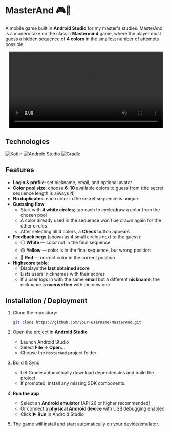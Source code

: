 # MasterAnd 🎮🎨

A mobile game built in **Android Studio** for my master's studies. MasterAnd is a modern take on the classic **Mastermind** game, where the player must guess a hidden sequence of **4 colors** in the smallest number of attempts possible.

<div align="center">
    <video src="demo/demo.mp4" controls autoplay muted loop playsinline width="480"> 
        Your browser does not support the video tag. You can download the demo from <a href="demo/demo.mp4">demo/demo.mp4</a>. 
    </video>
</div>

## Technologies

![Kotlin](https://img.shields.io/badge/Kotlin-blueviolet?style=for-the-badge&logo=kotlin&logoColor=white)
![Android Studio](https://img.shields.io/badge/Android%20Studio-3DDC84?style=for-the-badge&logo=androidstudio&logoColor=white)
![Gradle](https://img.shields.io/badge/Gradle-02303A?style=for-the-badge&logo=gradle&logoColor=white)

## Features

-   **Login & profile**: set nickname, email, and optional avatar
-   **Color pool size**: choose **6–10** available colors to guess from (the secret sequence length is always **4**)
-   **No duplicates**: each color in the secret sequence is unique
-   **Guessing flow**:
    -   Start with **4 white circles**; tap each to cycle/draw a color from the chosen pool
    -   A color already used in the sequence won’t be drawn again for the other circles
    -   After selecting all 4 colors, a **Check** button appears
-   **Feedback pegs** (shown as 4 small circles next to the guess):
    -   ⚪ **White** — color not in the final sequence
    -   🟡 **Yellow** — color is in the final sequence, but wrong position
    -   🔴 **Red** — correct color in the correct position
-   **Highscore table**:
    -   Displays the **last obtained score**
    -   Lists users’ nicknames with their scores
    -   If a user logs in with the same **email** but a different **nickname**, the nickname is **overwritten** with the new one

## Installation / Deployment

1. Clone the repository:
    ```bash
    git clone https://github.com/your-username/MasterAnd.git
    ```
2. Open the project in **Android Studio**

    - Launch Android Studio
    - Select **File → Open…**
    - Choose the `MasterAnd` project folder

3. Build & Sync

    - Let Gradle automatically download dependencies and build the project.
    - If prompted, install any missing SDK components.

4. **Run the app**

    - Select an **Android emulator** (API 26 or higher recommended)
    - Or connect a **physical Android device** with USB debugging enabled
    - Click ▶️ **Run** in Android Studio

5. The game will install and start automatically on your device/emulator.
